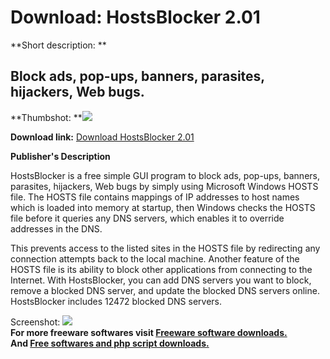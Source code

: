 # Download: HostsBlocker 2.01

**Short description: **

## Block ads, pop-ups, banners, parasites, hijackers, Web bugs.

  
**Thumbshot: **![](http://www.freewarefiles.com/screenshot/hostsblocker103_md.gif)   
  
**Download link:** [Download HostsBlocker 2.01](http://freesoftwares.boysofts.com/HostsBlocker_program_23309.html)  
  

**Publisher's Description**  
  

HostsBlocker is a free simple GUI program to block ads, pop-ups, banners,
parasites, hijackers, Web bugs by simply using Microsoft Windows HOSTS file.
The HOSTS file contains mappings of IP addresses to host names which is loaded
into memory at startup, then Windows checks the HOSTS file before it queries
any DNS servers, which enables it to override addresses in the DNS.

This prevents access to the listed sites in the HOSTS file by redirecting any
connection attempts back to the local machine. Another feature of the HOSTS
file is its ability to block other applications from connecting to the
Internet. With HostsBlocker, you can add DNS servers you want to block, remove
a blocked DNS server, and update the blocked DNS servers online. HostsBlocker
includes 12472 blocked DNS servers.

  
  
Screenshot: ![](http://www.freewarefiles.com/screenshot/hostsblocker103.gif)  
**For more freeware softwares visit [Freeware software downloads.](http://freesoftwares.boysofts.com/)**   
**And [Free softwares and php script downloads.](http://www.boysofts.com/)**

